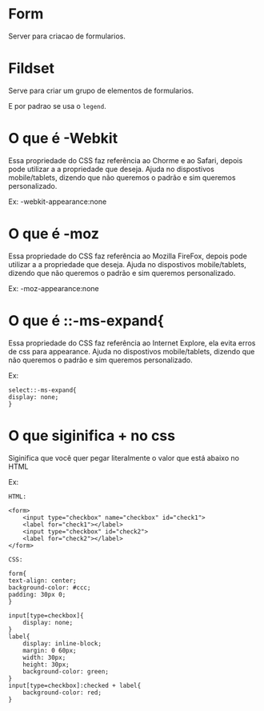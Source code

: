 # Form
Server para criacao de formularios.

# Fildset
Serve para criar um grupo de elementos de formularios.

E por padrao se usa o `legend`.


# O que é -Webkit
Essa propriedade do CSS faz referência ao Chorme e ao Safari, depois pode utilizar a a propriedade que deseja. Ajuda no dispostivos mobile/tablets, dizendo que não queremos o padrão e sim queremos personalizado.

Ex: -webkit-appearance:none

#  O que é -moz
Essa propriedade do CSS faz referência ao Mozilla FireFox, depois pode utilizar a a propriedade que deseja. Ajuda no dispostivos mobile/tablets, dizendo que não queremos o padrão e sim queremos personalizado.

Ex: -moz-appearance:none


# O que é ::-ms-expand{
Essa propriedade do CSS faz referência ao Internet Explore, ela evita erros de css para appearance. Ajuda no dispostivos mobile/tablets, dizendo que não queremos o padrão e sim queremos personalizado.

Ex: 

    select::-ms-expand{
    display: none;
    }


# O que siginifica + no css
Siginifica que você quer pegar literalmente o valor que está abaixo no HTML

Ex:

`HTML:`

    <form>
        <input type="checkbox" name="checkbox" id="check1">
        <label for="check1"></label>
        <input type="checkbox" id="check2">
        <label for="check2"></label>
    </form>


`CSS:`

    form{
    text-align: center;
    background-color: #ccc;
    padding: 30px 0;
    }

    input[type=checkbox]{
        display: none;
    }
    label{
        display: inline-block;
        margin: 0 60px;
        width: 30px;
        height: 30px;
        background-color: green;
    }
    input[type=checkbox]:checked + label{
        background-color: red;
    }

